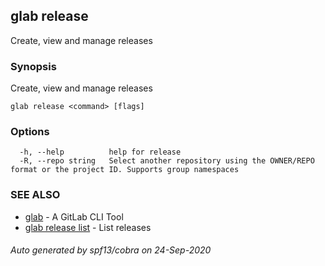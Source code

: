 ## glab release

Create, view and manage releases

### Synopsis

Create, view and manage releases

```
glab release <command> [flags]
```

### Options

```
  -h, --help          help for release
  -R, --repo string   Select another repository using the OWNER/REPO format or the project ID. Supports group namespaces
```

### SEE ALSO

* [glab](glab.md)	 - A GitLab CLI Tool
* [glab release list](glab_release_list.md)	 - List releases

###### Auto generated by spf13/cobra on 24-Sep-2020
